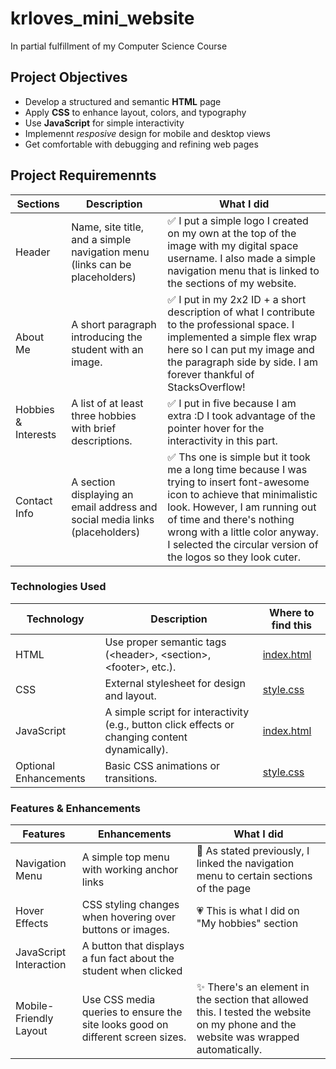 # krloves_mini_website
In partial fulfillment of my Computer Science Course

## Project Objectives
- Develop a structured and semantic **HTML** page
- Apply **CSS** to enhance layout, colors, and typography
- Use **JavaScript** for simple interactivity
- Implemennt *resposive* design for mobile and desktop views
- Get comfortable with debugging and refining web pages

## Project Requiremennts
|Sections|Description|What I did|
|--------|-----------|----------|
|Header|Name, site title, and a simple navigation menu (links can be placeholders)|✅ I put a simple logo I created on my own at the top of the image with my digital space username. I also made a simple navigation menu that is linked to the sections of my website.|
|About Me| A short paragraph introducing the student with an image.|✅ I put in my 2x2 ID + a short description of what I contribute to the professional space. I implemented a simple flex wrap here so I can put my image and the paragraph side by side. I am forever thankful of StacksOverflow!|
|Hobbies & Interests|A list of at least three hobbies with brief descriptions.|✅ I put in five because I am extra :D I took advantage of the pointer hover for the interactivity in this part.|
|Contact Info| A section displaying an email address and social media links (placeholders)|✅ Ths one is simple but it took me a long time because I was trying to insert font-awesome icon to achieve that minimalistic look. However, I am running out of time and there's nothing wrong with a little color anyway. I selected the circular version of the logos so they look cuter.|

### Technologies Used
|Technology|Description|Where to find this|
|----------|-----------|------------------|
|HTML|Use proper semantic tags (&lt;header&gt;, &lt;section&gt;, &lt;footer&gt;, etc.).|[index.html](https://github.com/krloves/krloves.github.io/blob/main/index.html)|
|CSS|External stylesheet for design and layout.|[style.css](https://github.com/krloves/krloves.github.io/blob/main/static/assets/style.css)
|JavaScript|A simple script for interactivity (e.g., button click effects or changing content dynamically).|[index.html](https://github.com/krloves/krloves.github.io/blob/main/index.html)|
|Optional Enhancements| Basic CSS animations or transitions.|[style.css](https://github.com/krloves/krloves.github.io/blob/main/static/assets/style.css)|

### Features & Enhancements
|Features|Enhancements|What I did|
|--------|------------|----------|
|Navigation Menu|A simple top menu with working anchor links|📍 As stated previously, I linked the navigation menu to certain sections of the page|
|Hover Effects|CSS styling changes when hovering over buttons or images.| 💗 This is what I did on "My hobbies" section
|JavaScript Interaction|A button that displays a fun fact about the student when clicked|
|Mobile-Friendly Layout|Use CSS media queries to ensure the site looks good on different screen sizes.|✨ There's an element in the <head> section that allowed this. I tested the website on my phone and the website was wrapped automatically.|
